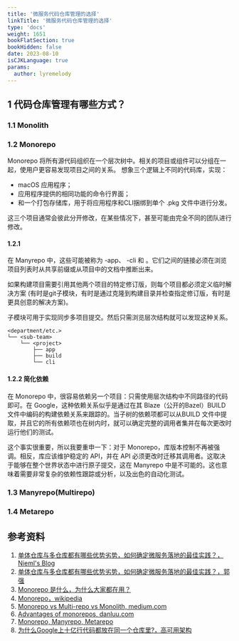 ```yaml
---
title: '微服务代码仓库管理的选择'
linkTitle: '微服务代码仓库管理的选择'
type: 'docs'
weight: 1651
bookFlatSection: true
bookHidden: false
date: 2023-08-10
isCJKLanguage: true
params:
  author: lyremelody
---
```


## 1 代码仓库管理有哪些方式？

### 1.1 Monolith
### 1.2 Monorepo
Monorepo 将所有源代码组织在一个层次树中。相关的项目或组件可以分组在一起，使用户更容易发现项目之间的关系。
想象三个逻辑上不同的代码库，实现：
* macOS 应用程序；
* 应用程序提供的相同功能的命令行界面；
* 和一个打包存储库，用于将应用程序和CLI捆绑到单个 .pkg 文件中进行分发。

这三个项目通常会彼此分开修改，在某些情况下，甚至可能由完全不同的团队进行修改。

#### 1.2.1 
在 Manyrepo 中，这些可能被称为 <project>-app、 <project>-cli 和 <project>。它们之间的链接必须在浏览项目列表时从共享前缀或从项目中的文档中推断出来。

如果构建项目需要引用其他两个项目的特定修订版，则每个项目都必须定义临时解决方案 (有时是git子模块，有时是通过克隆到构建目录并检查指定修订版，有时是更具创意的解决方案)。

子模块可用于实现同步多项目提交。然后只需浏览层次结构就可以发现这种关系。

```
<department/etc.>
└── <sub-team>
    └── <project>
        ├── app
        ├── build
        └── cli
```

#### 1.2.2 简化依赖
在 Monorepo 中，很容易依赖另一个项目：只需使用层次结构中不同路径的代码即可。在 Google，这种依赖关系似乎是通过在其 Blaze（公开的Bazel）BUILD 文件中编码的构建依赖关系来跟踪的。当子树的依赖项都可以从BUILD 文件中提取，并且它的所有依赖项也在树内时，就可以确定完整的调用者集并在每次更改时运行他们的测试。

这个事实很重要，所以我要重申一下：对于 Monorepo，库版本控制不再被强调。相反，库应该维护稳定的 API，并在 API 必须更改时迁移其调用者。这取决于能够在整个世界状态中进行原子提交，这在 Manyrepo 中是不可能的。这也意味着需要非常复杂的依赖性跟踪或分析，以及出色的自动化测试。

### 1.3 Manyrepo(Multirepo)
### 1.4 Metarepo

## 参考资料
1. [单体仓库与多仓库都有哪些优势劣势，如何确定微服务落地的最佳实践？，Nieml's Blog](https://ssoor.github.io/2020/03/24/mono-repo-vs-multi-repo/)
2. [单体仓库与多仓库都有哪些优势劣势，如何确定微服务落地的最佳实践？，郭强](https://goframe.org/pages/viewpage.action?pageId=87246750)
3. [Monorepo 是什么，为什么大家都在用？](https://zhuanlan.zhihu.com/p/77577415)
4. [Monorepo，wikipedia](https://zh.wikipedia.org/zh-cn/Monorepo)
5. [Monorepo vs Multi-repo vs Monolith, medium.com](https://medium.com/@magenta2127/monorepo-vs-multi-repo-vs-monolith-7c4a5f476009)
6. [Advantages of monorepos, danluu.com](https://danluu.com/monorepo/)
7. [Monorepo, Manyrepo, Metarepo](https://notes.burke.libbey.me/metarepo/)
8. [为什么Google上十亿行代码都放在同一个仓库里?，高可用架构](https://mp.weixin.qq.com/s?__biz=MzAwMDU1MTE1OQ==&mid=2653548974&idx=1&sn=ba938a6eca76d1348b9635f0d8c2eb5e&chksm=813a6036b64de92083840effea93d496457fb04dec617a0b9800760f39108f4f7e12bdf1865d&scene=0#rd)